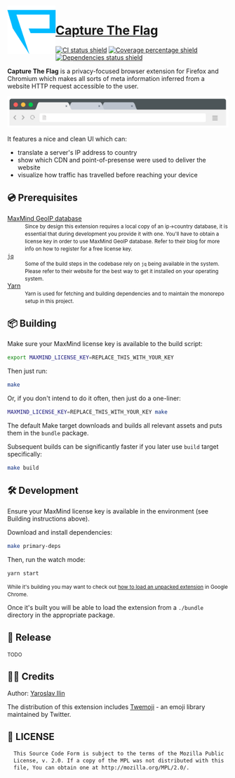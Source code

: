 <img src="./artwork/logo_icon.svg" alt="Capture The Flag Logo" width="110px" align="left" />

# [Capture The Flag](https://nilfalse.com/addons/ctf)

[![CI status shield](https://github.com/nilfalse/ctf/workflows/CI/badge.svg)](https://github.com/nilfalse/ctf/actions?query=workflow%3ACI)
[![Coverage percentage shield](https://coveralls.io/repos/github/nilfalse/ctf/badge.svg)](https://coveralls.io/github/nilfalse/ctf)
[![Dependencies status shield](https://badges.depfu.com/badges/c5efc2f68546b6c7cc2a0b1c896b2cd6/overview.svg)](https://depfu.com/github/nilfalse/ctf)

**Capture The Flag** is a privacy-focused browser extension for Firefox and Chromium which makes all sorts of meta information inferred from a website HTTP request accessible to the user.

[![Browser address bar demo illustration](./artwork/omnibox.svg)](https://nilfalse.com/addons/ctf)

It features a nice and clean UI which can:

- translate a server's IP address to country
- show which CDN and point-of-presense were used to deliver the website
- visualize how traffic has travelled before reaching your device

## 💿 Prerequisites

<dl>
    <dt>
        <a href="https://blog.maxmind.com/2019/12/18/significant-changes-to-accessing-and-using-geolite2-databases/">MaxMind GeoIP database</a>
    </dt>
    <dd>
        <small>
            Since by design this extension requires a local copy of an ip→country database, it is essential that during development you provide it with one.
            You'll have to obtain a license key in order to use MaxMind GeoIP database.
            Refer to their blog for more info on how to register for a free license key.
        </small>
    </dd>
    <dt>
        <a href="https://stedolan.github.io/jq/download/"><code>jq</code></a>
    </dt>
    <dd>
        <small>
            Some of the build steps in the codebase rely on <code>jq</code> being available in the system.
            Please refer to their website for the best way to get it installed on your operating system.
        </small>
    </dd>
    <dt>
        <a href="https://yarnpkg.com/">Yarn</a>
    </dt>
    <dd>
        <small>
            Yarn is used for fetching and building dependencies and to maintain the monorepo setup in this project.
        </small>
    </dd>
</dl>

## 📦 Building

Make sure your MaxMind license key is available to the build script:

```sh
export MAXMIND_LICENSE_KEY=REPLACE_THIS_WITH_YOUR_KEY
```

Then just run:

```sh
make
```

Or, if you don't intend to do it often, then just do a one-liner:

```sh
MAXMIND_LICENSE_KEY=REPLACE_THIS_WITH_YOUR_KEY make
```

The default Make target downloads and builds all relevant assets and puts them in the `bundle` package.

Subsequent builds can be significantly faster if you later use `build` target specifically:

```sh
make build
```

## 🛠️ Development

Ensure your MaxMind license key is available in the environment (see Building instructions above).

Download and install dependencies:

```sh
make primary-deps
```

Then, run the watch mode:

```sh
yarn start
```

<small>While it's building you may want to check out [how to load an unpacked extension](https://developer.chrome.com/extensions/faq#faq-dev-01) in Google Chrome.</small>

Once it's built you will be able to load the extension from a `./bundle` directory in the appropriate package.

## 🎁 Release

<small>TODO</small>

## 👨‍💻 Credits

Author: [Yaroslav Ilin](https://ilin.dk)

The distribution of this extension includes [Twemoji](https://github.com/twitter/twemoji) - an emoji library maintained by Twitter.

## 📄 LICENSE

```
  This Source Code Form is subject to the terms of the Mozilla Public
  License, v. 2.0. If a copy of the MPL was not distributed with this
  file, You can obtain one at http://mozilla.org/MPL/2.0/.
```

